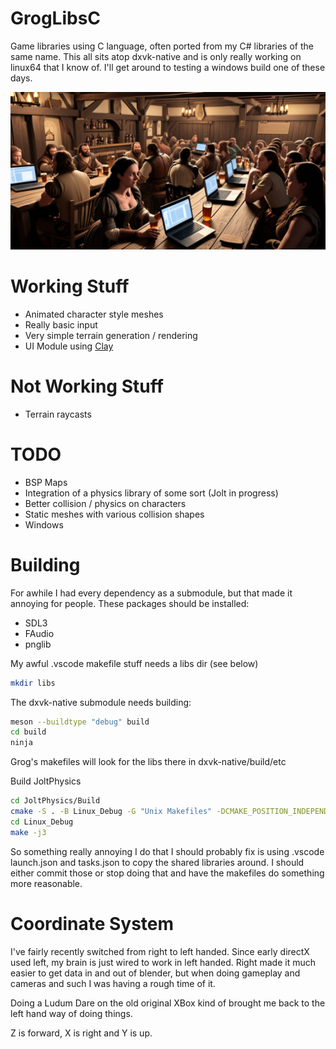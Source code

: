 # GrogLibsC
Game libraries using C language, often ported from my C# libraries of the same name.  This all sits atop dxvk-native and is only really working on linux64 that I know of.  I'll get around to testing a windows build one of these days.

![alt text](https://github.com/Kharzette/MiscMedia/blob/master/GrogLibsC.png?raw=true "Groggy")

# Working Stuff
- Animated character style meshes
- Really basic input
- Very simple terrain generation / rendering
- UI Module using [Clay](https://github.com/nicbarker/clay)

# Not Working Stuff
- Terrain raycasts

# TODO
- BSP Maps
- Integration of a physics library of some sort (Jolt in progress)
- Better collision / physics on characters
- Static meshes with various collision shapes
- Windows

# Building
For awhile I had every dependency as a submodule, but that made it annoying for people.  These packages should be installed:
- SDL3
- FAudio
- pnglib

My awful .vscode makefile stuff needs a libs dir (see below)
```bash
mkdir libs
```

The dxvk-native submodule needs building:
```bash
meson --buildtype "debug" build
cd build
ninja
```
Grog's makefiles will look for the libs there in dxvk-native/build/etc

Build JoltPhysics
```bash
cd JoltPhysics/Build
cmake -S . -B Linux_Debug -G "Unix Makefiles" -DCMAKE_POSITION_INDEPENDENT_CODE=ON -DCMAKE_BUILD_TYPE=Debug -DCMAKE_CXX_COMPILER=g++
cd Linux_Debug
make -j3
```

So something really annoying I do that I should probably fix is using .vscode launch.json and tasks.json to copy the shared libraries around.  I should either commit those or stop doing that and have the makefiles do something more reasonable.

# Coordinate System
I've fairly recently switched from right to left handed.  Since early directX used left, my brain is just wired to work in left handed.  Right made it much easier to get data in and out of blender, but when doing gameplay and cameras and such I was having a rough time of it.

Doing a Ludum Dare on the old original XBox kind of brought me back to the left hand way of doing things.

Z is forward, X is right and Y is up.
